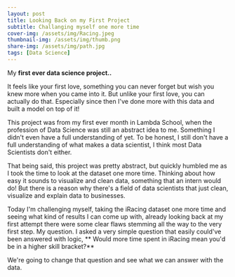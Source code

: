 ```yaml
---
layout: post
title: Looking Back on my First Project
subtitle: Challanging myself one more time
cover-img: /assets/img/Racing.jpeg
thumbnail-img: /assets/img/thumb.png
share-img: /assets/img/path.jpg
tags: [Data Science]
---
```


My **first ever data science project..**

It feels like your first love, something you can never forget but wish you knew more when you came into it. But unlike your first love, you can actually do that. Especially since then I've done more with this data and built a model on top of it! 

This project was from my first ever month in Lambda School, when the profession of Data Science was still an abstract idea to me. Something I didn't even have a full understanding of yet. To be honest, I still don't have a full understanding of what makes a data scientist, I think most Data Scientists don't either. 

That being said, this project was pretty abstract, but quickly humbled me as I took the time to look at the dataset one more time. Thinking about how easy it sounds to visualize and clean data, something that an intern would do! But there is a reason why there's a field of data scientists that just clean, visualize and explain data to businesses. 

Today I'm challenging myself, taking the iRacing dataset one more time and seeing what kind of results I can come up with, already looking back at my first attempt there were some clear flaws stemming all the way to the very first step. My question. I asked a very simple question that easily could've been answered with logic, ** Would more time spent in iRacing mean you'd be in a higher skill bracket?** 

We're going to change that question and see what we can answer with the data. 
